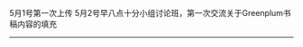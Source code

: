 5月1号第一次上传
5月2号早八点十分小组讨论班，第一次交流关于Greenplum书稿内容的填充

----------------------------------------------------------------

